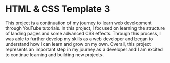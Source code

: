 # HTML & CSS Template 3
This project is a continuation of my journey to learn web development through YouTube tutorials. In this project, I focused on learning the structure of landing pages and some advanced CSS effects. Through this process, I was able to further develop my skills as a web developer and began to understand how I can learn and grow on my own. Overall, this project represents an important step in my journey as a developer and I am excited to continue learning and building new projects.
